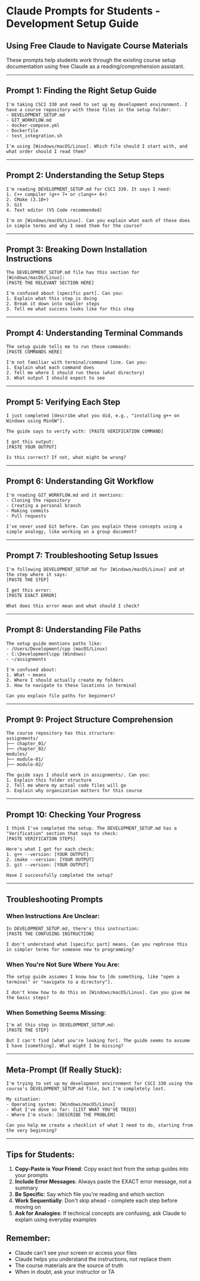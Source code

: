 # Claude Prompts for Students - Development Setup Guide
## Using Free Claude to Navigate Course Materials

These prompts help students work through the existing course setup documentation using free Claude as a reading/comprehension assistant.

---

## Prompt 1: Finding the Right Setup Guide
```
I'm taking CSCI 330 and need to set up my development environment. I have a course repository with these files in the setup folder:
- DEVELOPMENT_SETUP.md
- GIT_WORKFLOW.md
- docker-compose.yml
- Dockerfile
- test_integration.sh

I'm using [Windows/macOS/Linux]. Which file should I start with, and what order should I read them?
```

---

## Prompt 2: Understanding the Setup Steps
```
I'm reading DEVELOPMENT_SETUP.md for CSCI 330. It says I need:
1. C++ compiler (g++ 7+ or clang++ 6+)
2. CMake (3.10+)
3. Git
4. Text editor (VS Code recommended)

I'm on [Windows/macOS/Linux]. Can you explain what each of these does in simple terms and why I need them for the course?
```

---

## Prompt 3: Breaking Down Installation Instructions
```
The DEVELOPMENT_SETUP.md file has this section for [Windows/macOS/Linux]:
[PASTE THE RELEVANT SECTION HERE]

I'm confused about [specific part]. Can you:
1. Explain what this step is doing
2. Break it down into smaller steps
3. Tell me what success looks like for this step
```

---

## Prompt 4: Understanding Terminal Commands
```
The setup guide tells me to run these commands:
[PASTE COMMANDS HERE]

I'm not familiar with terminal/command line. Can you:
1. Explain what each command does
2. Tell me where I should run these (what directory)
3. What output I should expect to see
```

---

## Prompt 5: Verifying Each Step
```
I just completed [describe what you did, e.g., "installing g++ on Windows using MinGW"].

The guide says to verify with: [PASTE VERIFICATION COMMAND]

I got this output:
[PASTE YOUR OUTPUT]

Is this correct? If not, what might be wrong?
```

---

## Prompt 6: Understanding Git Workflow
```
I'm reading GIT_WORKFLOW.md and it mentions:
- Cloning the repository
- Creating a personal branch
- Making commits
- Pull requests

I've never used Git before. Can you explain these concepts using a simple analogy, like working on a group document?
```

---

## Prompt 7: Troubleshooting Setup Issues
```
I'm following DEVELOPMENT_SETUP.md for [Windows/macOS/Linux] and at the step where it says:
[PASTE THE STEP]

I get this error:
[PASTE EXACT ERROR]

What does this error mean and what should I check?
```

---

## Prompt 8: Understanding File Paths
```
The setup guide mentions paths like:
- /Users/Development/cpp (macOS/Linux)
- C:\Development\cpp (Windows)
- ~/assignments

I'm confused about:
1. What ~ means
2. Where I should actually create my folders
3. How to navigate to these locations in terminal

Can you explain file paths for beginners?
```

---

## Prompt 9: Project Structure Comprehension
```
The course repository has this structure:
assignments/
├── chapter_01/
├── chapter_02/
modules/
├── module-01/
├── module-02/

The guide says I should work in assignments/. Can you:
1. Explain this folder structure 
2. Tell me where my actual code files will go
3. Explain why organization matters for this course
```

---

## Prompt 10: Checking Your Progress
```
I think I've completed the setup. The DEVELOPMENT_SETUP.md has a "Verification" section that says to check:
[PASTE VERIFICATION STEPS]

Here's what I get for each check:
1. g++ --version: [YOUR OUTPUT]
2. cmake --version: [YOUR OUTPUT]
3. git --version: [YOUR OUTPUT]

Have I successfully completed the setup?
```

---

## Troubleshooting Prompts

### When Instructions Are Unclear:
```
In DEVELOPMENT_SETUP.md, there's this instruction:
[PASTE THE CONFUSING INSTRUCTION]

I don't understand what [specific part] means. Can you rephrase this in simpler terms for someone new to programming?
```

### When You're Not Sure Where You Are:
```
The setup guide assumes I know how to [do something, like "open a terminal" or "navigate to a directory"].

I don't know how to do this on [Windows/macOS/Linux]. Can you give me the basic steps?
```

### When Something Seems Missing:
```
I'm at this step in DEVELOPMENT_SETUP.md:
[PASTE THE STEP]

But I can't find [what you're looking for]. The guide seems to assume I have [something]. What might I be missing?
```

---

## Meta-Prompt (If Really Stuck):
```
I'm trying to set up my development environment for CSCI 330 using the course's DEVELOPMENT_SETUP.md file, but I'm completely lost.

My situation:
- Operating system: [Windows/macOS/Linux]
- What I've done so far: [LIST WHAT YOU'VE TRIED]
- Where I'm stuck: [DESCRIBE THE PROBLEM]

Can you help me create a checklist of what I need to do, starting from the very beginning?
```

---

## Tips for Students:

1. **Copy-Paste is Your Friend**: Copy exact text from the setup guides into your prompts
2. **Include Error Messages**: Always paste the EXACT error message, not a summary
3. **Be Specific**: Say which file you're reading and which section
4. **Work Sequentially**: Don't skip ahead - complete each step before moving on
5. **Ask for Analogies**: If technical concepts are confusing, ask Claude to explain using everyday examples

## Remember:
- Claude can't see your screen or access your files
- Claude helps you understand the instructions, not replace them
- The course materials are the source of truth
- When in doubt, ask your instructor or TA